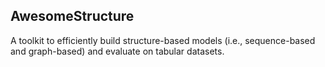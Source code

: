 ## AwesomeStructure
A toolkit to efficiently build structure-based models (i.e., sequence-based and graph-based) and evaluate on tabular datasets.
